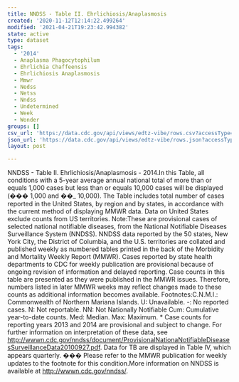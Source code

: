 ```yaml
---
title: NNDSS - Table II. Ehrlichiosis/Anaplasmosis
created: '2020-11-12T12:14:22.499264'
modified: '2021-04-21T19:23:42.994382'
state: active
type: dataset
tags:
  - '2014'
  - Anaplasma Phagocytophilum
  - Ehrlichia Chaffeensis
  - Ehrlichiosis Anaplasmosis
  - Mmwr
  - Nedss
  - Netss
  - Nndss
  - Undetermined
  - Week
  - Wonder
groups: []
csv_url: 'https://data.cdc.gov/api/views/edtz-vibe/rows.csv?accessType=DOWNLOAD'
json_url: 'https://data.cdc.gov/api/views/edtz-vibe/rows.json?accessType=DOWNLOAD'
layout: post

---
```

NNDSS - Table II. Ehrlichiosis/Anaplasmosis - 2014.In this Table, all conditions with a 5-year average annual national total of more than or equals 1,000 cases but less than or equals 10,000 cases will be displayed (��� 1,000 and ��_ 10,000). The Table includes total number of cases reported in the United States, by region and by states, in accordance with the current method of displaying MMWR data.  Data on United States exclude counts from US territories. Note:These are provisional cases of selected national notifiable diseases, from the National Notifiable Diseases Surveillance System (NNDSS). NNDSS data reported by the 50 states, New York City, the District of Columbia, and the U.S. territories are collated and published weekly as numbered tables printed in the back of the Morbidity and Mortality Weekly Report (MMWR). Cases reported by state health departments to CDC for weekly publication are provisional because of ongoing revision of information and delayed reporting. Case counts in this table are presented as they were published in the MMWR issues. Therefore, numbers listed in later MMWR weeks may reflect changes made to these counts as additional information becomes available. Footnotes:C.N.M.I.: Commonwealth of Northern Mariana Islands. U: Unavailable.    -: No reported cases.    N: Not reportable.    NN: Not Nationally Notifiable    Cum: Cumulative year-to-date counts.    Med: Median.    Max: Maximum. * Case counts for reporting years 2013 and 2014 are provisional and subject to change. For further information on interpretation of these data, see http://wwwn.cdc.gov/nndss/document/ProvisionalNationaNotifiableDiseasesSurveillanceData20100927.pdf. Data for TB are displayed in Table IV, which appears quarterly. ��� Please refer to the MMWR publication for weekly updates to the footnote for this condition.More information on NNDSS is available at http://wwwn.cdc.gov/nndss/.
